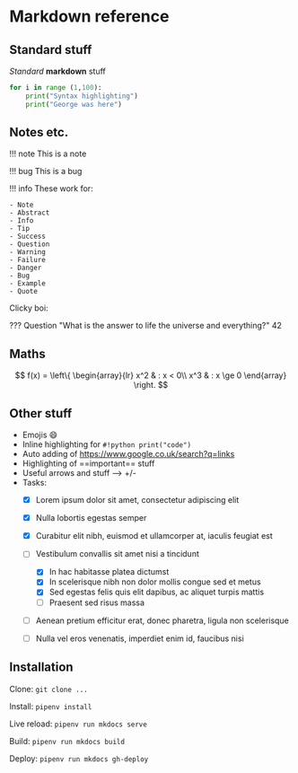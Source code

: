 # Markdown reference

## Standard stuff

*Standard* **markdown** stuff

```python
for i in range (1,100):
    print("Syntax highlighting")
    print("George was here")
```

## Notes etc.

!!! note
    This is a note

!!! bug
    This is a bug

!!! info
    These work for:

    - Note
    - Abstract
    - Info
    - Tip
    - Success
    - Question
    - Warning
    - Failure
    - Danger
    - Bug
    - Example
    - Quote

Clicky boi:

??? Question "What is the answer to life the universe and everything?"
    42

## Maths

$$
f(x) = \left\{
  \begin{array}{lr}
    x^2 & : x < 0\\
    x^3 & : x \ge 0
  \end{array}
\right.
$$

## Other stuff

- Emojis :smile:
- Inline highlighting for `#!python print("code")`
- Auto adding of https://www.google.co.uk/search?q=links
- Highlighting of ==important== stuff
- Useful arrows and stuff --> +/-
- Tasks:
    * [x] Lorem ipsum dolor sit amet, consectetur adipiscing elit
    * [x] Nulla lobortis egestas semper
    * [x] Curabitur elit nibh, euismod et ullamcorper at, iaculis feugiat est
    * [ ] Vestibulum convallis sit amet nisi a tincidunt
        * [x] In hac habitasse platea dictumst
        * [x] In scelerisque nibh non dolor mollis congue sed et metus
        * [x] Sed egestas felis quis elit dapibus, ac aliquet turpis mattis
        * [ ] Praesent sed risus massa
    * [ ] Aenean pretium efficitur erat, donec pharetra, ligula non scelerisque
    * [ ] Nulla vel eros venenatis, imperdiet enim id, faucibus nisi


## Installation

Clone:
`git clone ...`

Install:
`pipenv install`

Live reload:
`pipenv run mkdocs serve`

Build:
`pipenv run mkdocs build`

Deploy:
`pipenv run mkdocs gh-deploy`